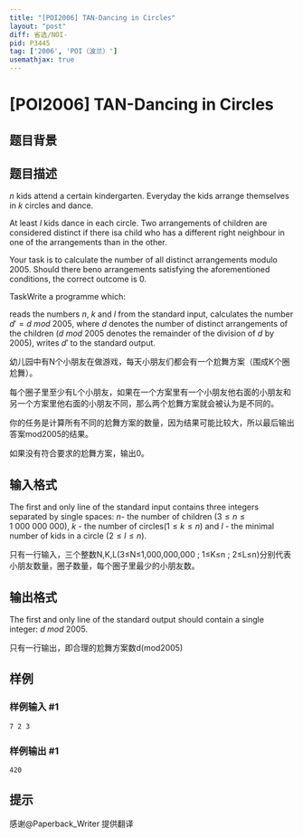 ```yaml
---
title: "[POI2006] TAN-Dancing in Circles"
layout: "post"
diff: 省选/NOI-
pid: P3445
tag: ['2006', 'POI（波兰）']
usemathjax: true
---
```


# [POI2006] TAN-Dancing in Circles
## 题目背景



## 题目描述

$n$ kids attend a certain kindergarten. Everyday the kids arrange themselves in $k$ circles and dance.

At least $l$ kids dance in each circle. Two arrangements of children are considered distinct if there isa child who has a different right neighbour in one of the arrangements than in the other.

Your task is to calculate the number of all distinct arrangements modulo $2005$. Should there beno arrangements satisfying the aforementioned conditions, the correct outcome is $0$.

TaskWrite a programme which:

reads the numbers $n$, $k$ and $l$ from the standard input,        calculates the number $d'=d\ mod\ 2005$, where $d$ denotes the number of distinct arrangements    of the children ($d\ mod\ 2005$ denotes the remainder of the division of $d$ by $2005$),        writes $d'$ to the standard output.

幼儿园中有N个小朋友在做游戏，每天小朋友们都会有一个尬舞方案（围成K个圈尬舞）。


每个圈子里至少有L个小朋友，如果在一个方案里有一个小朋友他右面的小朋友和另一个方案里他右面的小朋友不同，那么两个尬舞方案就会被认为是不同的。


你的任务是计算所有不同的尬舞方案的数量，因为结果可能比较大，所以最后输出答案mod2005的结果。


如果没有符合要求的尬舞方案，输出0。

## 输入格式

The first and only line of the standard input contains three integers separated by single spaces: $n$- the number of children ($3\le n\le 1\ 000\ 000\ 000$), $k$ - the number of circles($1\le k\le n$) and $l$ - the minimal number of kids in a circle ($2\le l\le n$).

只有一行输入，三个整数N,K,L(3≤N≤1,000,000,000 ; 1≤K≤n ; 2≤L≤n)分别代表小朋友数量，圈子数量，每个圈子里最少的小朋友数。

## 输出格式

The first and only line of the standard output should contain a single integer: $d\ mod\ 2005$.

只有一行输出，即合理的尬舞方案数d(mod2005)

## 样例

### 样例输入 #1
```
7 2 3
```
### 样例输出 #1
```
420
```
## 提示

感谢@Paperback\_Writer 提供翻译

